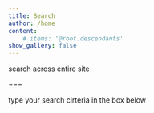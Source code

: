 ```yaml
---
title: Search
author: /home
content:
    # items: '@root.descendants'
show_gallery: false
---
```


search across entire site

===

type your search cirteria in the box below
